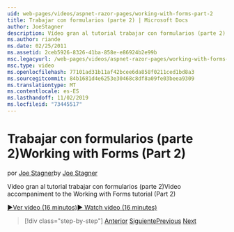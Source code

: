 ```yaml
---
uid: web-pages/videos/aspnet-razor-pages/working-with-forms-part-2
title: Trabajar con formularios (parte 2) | Microsoft Docs
author: JoeStagner
description: Vídeo gran al tutorial trabajar con formularios (parte 2)
ms.author: riande
ms.date: 02/25/2011
ms.assetid: 2ceb5926-8326-41ba-858e-e86924b2e99b
msc.legacyurl: /web-pages/videos/aspnet-razor-pages/working-with-forms-part-2
msc.type: video
ms.openlocfilehash: 77101ad31b11af42bcee6da858f0211ced1bd8a3
ms.sourcegitcommit: 84b1681d4e6253e30468c8df8a09fe03beea9309
ms.translationtype: MT
ms.contentlocale: es-ES
ms.lasthandoff: 11/02/2019
ms.locfileid: "73445517"
---
```

# <a name="working-with-forms-part-2"></a><span data-ttu-id="49b2c-103">Trabajar con formularios (parte 2)</span><span class="sxs-lookup"><span data-stu-id="49b2c-103">Working with Forms (Part 2)</span></span>

<span data-ttu-id="49b2c-104">por [Joe Stagner](https://github.com/JoeStagner)</span><span class="sxs-lookup"><span data-stu-id="49b2c-104">by [Joe Stagner](https://github.com/JoeStagner)</span></span>

<span data-ttu-id="49b2c-105">Vídeo gran al tutorial trabajar con formularios (parte 2)</span><span class="sxs-lookup"><span data-stu-id="49b2c-105">Video accompaniment to the Working with Forms tutorial (Part 2)</span></span>

<span data-ttu-id="49b2c-106">[&#9654;Ver vídeo (16 minutos)](https://channel9.msdn.com/Blogs/ASP-NET-Site-Videos/working-with-forms-(part-2))</span><span class="sxs-lookup"><span data-stu-id="49b2c-106">[&#9654; Watch video (16 minutes)](https://channel9.msdn.com/Blogs/ASP-NET-Site-Videos/working-with-forms-(part-2))</span></span>

> [!div class="step-by-step"]
> <span data-ttu-id="49b2c-107">[Anterior](working-with-forms-part-1.md)
> [Siguiente](working-with-data-part-1.md)</span><span class="sxs-lookup"><span data-stu-id="49b2c-107">[Previous](working-with-forms-part-1.md)
[Next](working-with-data-part-1.md)</span></span>
